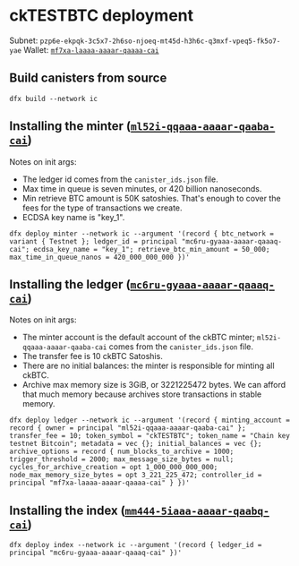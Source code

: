 # ckTESTBTC deployment

Subnet: `pzp6e-ekpqk-3c5x7-2h6so-njoeq-mt45d-h3h6c-q3mxf-vpeq5-fk5o7-yae`
Wallet: [`mf7xa-laaaa-aaaar-qaaaa-cai`](https://mf7xa-laaaa-aaaar-qaaaa-cai.ic0.app/)

## Build canisters from source

```shell
dfx build --network ic
```

## Installing the minter ([`ml52i-qqaaa-aaaar-qaaba-cai`](https://dashboard.internetcomputer.org/canister/ml52i-qqaaa-aaaar-qaaba-cai))

Notes on init args:

* The ledger id comes from the `canister_ids.json` file.
* Max time in queue is seven minutes, or 420 billion nanoseconds.
* Min retrieve BTC amount is 50K satoshies. That's enough to cover the fees for the type of transactions we create.
* ECDSA key name is "key_1".


```shell
dfx deploy minter --network ic --argument '(record { btc_network = variant { Testnet }; ledger_id = principal "mc6ru-gyaaa-aaaar-qaaaq-cai"; ecdsa_key_name = "key_1"; retrieve_btc_min_amount = 50_000; max_time_in_queue_nanos = 420_000_000_000 })'
```

## Installing the ledger ([`mc6ru-gyaaa-aaaar-qaaaq-cai`](https://dashboard.internetcomputer.org/canister/mc6ru-gyaaa-aaaar-qaaaq-cai))

Notes on init args:

* The minter account is the default account of the ckBTC minter; `ml52i-qqaaa-aaaar-qaaba-cai` comes from the `canister_ids.json` file.
* The transfer fee is 10 ckBTC Satoshis.
* There are no initial balances: the minter is responsible for minting all ckBTC.
* Archive max memory size is 3GiB, or 3221225472 bytes.
  We can afford that much memory because archives store transactions in stable memory.

```shell
dfx deploy ledger --network ic --argument '(record { minting_account = record { owner = principal "ml52i-qqaaa-aaaar-qaaba-cai" }; transfer_fee = 10; token_symbol = "ckTESTBTC"; token_name = "Chain key testnet Bitcoin"; metadata = vec {}; initial_balances = vec {}; archive_options = record { num_blocks_to_archive = 1000; trigger_threshold = 2000; max_message_size_bytes = null; cycles_for_archive_creation = opt 1_000_000_000_000; node_max_memory_size_bytes = opt 3_221_225_472; controller_id = principal "mf7xa-laaaa-aaaar-qaaaa-cai" } })'
```

## Installing the index ([`mm444-5iaaa-aaaar-qaabq-cai`](https://dashboard.internetcomputer.org/canister/mm444-5iaaa-aaaar-qaabq-cai))

```shell
dfx deploy index --network ic --argument '(record { ledger_id = principal "mc6ru-gyaaa-aaaar-qaaaq-cai" })'
```
